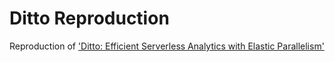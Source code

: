 # Ditto Reproduction

Reproduction of ['Ditto: Efficient Serverless Analytics with Elastic Parallelism'](https://github.com/chaojin0310/Ditto)
